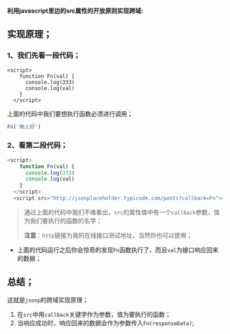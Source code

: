  **利用javascript里边的src属性的开放原则实现跨域:** 

## 实现原理；

### 1、我们先看一段代码；

```Js
<script>
    function Fn(val) {
      console.log(333)
      console.log(val)
    }
  </script>
```

上面的代码中我们要想执行函数必须进行调用；

```js
Fn('晚上好')
```

### 2、看第二段代码；

```js
<script>
    function Fn(val) {
      console.log(333)
      console.log(val)
    }
  </script>
  <script src="http://jsonplaceholder.typicode.com/posts?callback=Fn"></script>
```

> 通过上面的代码中我们不难看出，`src`的属性值中有一个`callback`参数，值为我们要执行的函数的名字；
>
> **注意**：`http`链接为我的在线接口测试地址，当然你也可以使用；

- 上面的代码运行之后你会惊奇的发现`Fn`函数执行了，而且`val`为接口响应回来的数据；

## 总结；

这就是`jsonp`的跨域实现原理；

1. 在`src`中用`callback`关键字作为参数，值为要执行的函数；
2. 当响应成功时，响应回来的数据会作为参数传入`Fn(responseData)`;